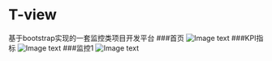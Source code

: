 # T-view
基于bootstrap实现的一套监控类项目开发平台
###首页
![Image text](https://github.com/justein/T-view/blob/master/screenshot/QQ%E6%88%AA%E5%9B%BE20181214105359.png)
###KPI指标
![Image text](https://github.com/justein/T-view/blob/master/screenshot/QQ%E6%88%AA%E5%9B%BE20181214105416.png)
###监控1
![Image text](https://github.com/justein/T-view/blob/master/screenshot/QQ%E6%88%AA%E5%9B%BE20181214105525.png)
